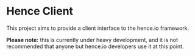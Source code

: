 # Hence Client
This project aims to provide a client interface to the hence.io framework.

**Please note:** this is currently under heavy development, and it is not recommended that anyone but hence.io developers use it at this point.

